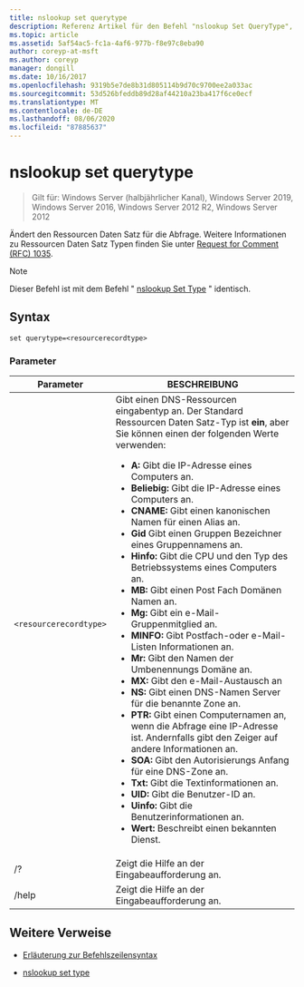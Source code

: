 ```yaml
---
title: nslookup set querytype
description: Referenz Artikel für den Befehl "nslookup Set QueryType", der den Ressourcen Daten Satz für die Abfrage ändert.
ms.topic: article
ms.assetid: 5af54ac5-fc1a-4af6-977b-f8e97c8eba90
author: coreyp-at-msft
ms.author: coreyp
manager: dongill
ms.date: 10/16/2017
ms.openlocfilehash: 9319b5e7de8b31d805114b9d70c9700ee2a033ac
ms.sourcegitcommit: 53d526bfeddb89d28af44210a23ba417f6ce0ecf
ms.translationtype: MT
ms.contentlocale: de-DE
ms.lasthandoff: 08/06/2020
ms.locfileid: "87885637"
---
```

# <a name="nslookup-set-querytype"></a>nslookup set querytype

> Gilt für: Windows Server (halbjährlicher Kanal), Windows Server 2019, Windows Server 2016, Windows Server 2012 R2, Windows Server 2012

Ändert den Ressourcen Daten Satz für die Abfrage. Weitere Informationen zu Ressourcen Daten Satz Typen finden Sie unter [Request for Comment (RFC) 1035](https://tools.ietf.org/html/rfc1035).

> [!NOTE]
> Dieser Befehl ist mit dem Befehl " [nslookup Set Type](nslookup-set-type.md) " identisch.

## <a name="syntax"></a>Syntax

```
set querytype=<resourcerecordtype>
```

### <a name="parameters"></a>Parameter

| Parameter | BESCHREIBUNG |
| --------- | ----------- |
| `<resourcerecordtype>` | Gibt einen DNS-Ressourcen eingabentyp an. Der Standard Ressourcen Daten Satz-Typ ist **ein**, aber Sie können einen der folgenden Werte verwenden:<ul><li>**A:** Gibt die IP-Adresse eines Computers an.</li><li>**Beliebig:** Gibt die IP-Adresse eines Computers an.</li><li>**CNAME:** Gibt einen kanonischen Namen für einen Alias an.</li><li>**Gid** Gibt einen Gruppen Bezeichner eines Gruppennamens an.</li><li>**Hinfo:** Gibt die CPU und den Typ des Betriebssystems eines Computers an.</li><li>**MB:** Gibt einen Post Fach Domänen Namen an.</li><li>**Mg:** Gibt ein e-Mail-Gruppenmitglied an.</li><li>**MINFO:** Gibt Postfach-oder e-Mail-Listen Informationen an.</li><li>**Mr:** Gibt den Namen der Umbenennungs Domäne an.</li><li>**MX:** Gibt den e-Mail-Austausch an</li><li>**NS:** Gibt einen DNS-Namen Server für die benannte Zone an.</li><li>**PTR:** Gibt einen Computernamen an, wenn die Abfrage eine IP-Adresse ist. Andernfalls gibt den Zeiger auf andere Informationen an.</li><li>**SOA:** Gibt den Autorisierungs Anfang für eine DNS-Zone an.</li><li>**Txt:** Gibt die Textinformationen an.</li><li>**UID:** Gibt die Benutzer-ID an.</li><li>**Uinfo:** Gibt die Benutzerinformationen an.</li><li>**Wert:** Beschreibt einen bekannten Dienst.</li></ul> |
| /? | Zeigt die Hilfe an der Eingabeaufforderung an. |
| /help | Zeigt die Hilfe an der Eingabeaufforderung an. |

## <a name="additional-references"></a>Weitere Verweise

- [Erläuterung zur Befehlszeilensyntax](command-line-syntax-key.md)

- [nslookup set type](nslookup-set-type.md)
